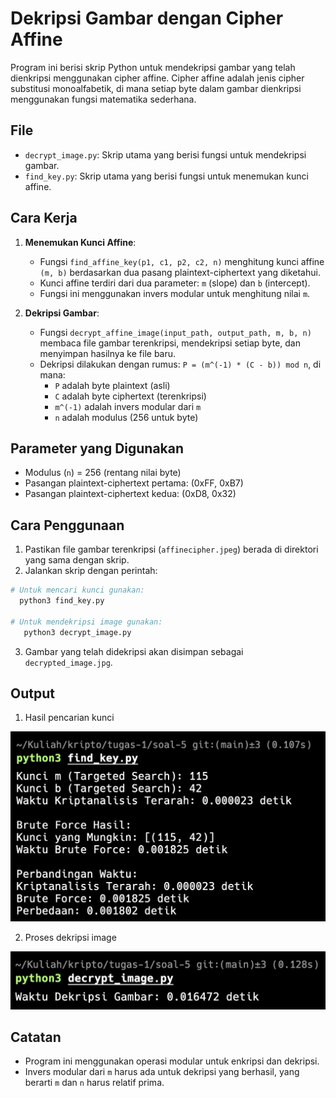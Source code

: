 # Dekripsi Gambar dengan Cipher Affine

Program ini berisi skrip Python untuk mendekripsi gambar yang telah dienkripsi menggunakan cipher affine. Cipher affine adalah jenis cipher substitusi monoalfabetik, di mana setiap byte dalam gambar dienkripsi menggunakan fungsi matematika sederhana.

## File

- `decrypt_image.py`: Skrip utama yang berisi fungsi untuk mendekripsi gambar.
- `find_key.py`: Skrip utama yang berisi fungsi untuk menemukan kunci affine.

## Cara Kerja

1. **Menemukan Kunci Affine**:

   - Fungsi `find_affine_key(p1, c1, p2, c2, n)` menghitung kunci affine `(m, b)` berdasarkan dua pasang plaintext-ciphertext yang diketahui.
   - Kunci affine terdiri dari dua parameter: `m` (slope) dan `b` (intercept).
   - Fungsi ini menggunakan invers modular untuk menghitung nilai `m`.

2. **Dekripsi Gambar**:
   - Fungsi `decrypt_affine_image(input_path, output_path, m, b, n)` membaca file gambar terenkripsi, mendekripsi setiap byte, dan menyimpan hasilnya ke file baru.
   - Dekripsi dilakukan dengan rumus: `P = (m^(-1) * (C - b)) mod n`, di mana:
     - `P` adalah byte plaintext (asli)
     - `C` adalah byte ciphertext (terenkripsi)
     - `m^(-1)` adalah invers modular dari `m`
     - `n` adalah modulus (256 untuk byte)

## Parameter yang Digunakan

- Modulus (`n`) = 256 (rentang nilai byte)
- Pasangan plaintext-ciphertext pertama: (0xFF, 0xB7)
- Pasangan plaintext-ciphertext kedua: (0xD8, 0x32)

## Cara Penggunaan

1. Pastikan file gambar terenkripsi (`affinecipher.jpeg`) berada di direktori yang sama dengan skrip.
2. Jalankan skrip dengan perintah:

```sh
# Untuk mencari kunci gunakan:
  python3 find_key.py

# Untuk mendekripsi image gunakan:
   python3 decrypt_image.py
```

3. Gambar yang telah didekripsi akan disimpan sebagai `decrypted_image.jpg`.

## Output

1. Hasil pencarian kunci

![Hasil Pencarian Kunci](images/image.png)

2. Proses dekripsi image

![Hasil Dekripsi](images/image2.png)

## Catatan

- Program ini menggunakan operasi modular untuk enkripsi dan dekripsi.
- Invers modular dari `m` harus ada untuk dekripsi yang berhasil, yang berarti `m` dan `n` harus relatif prima.
